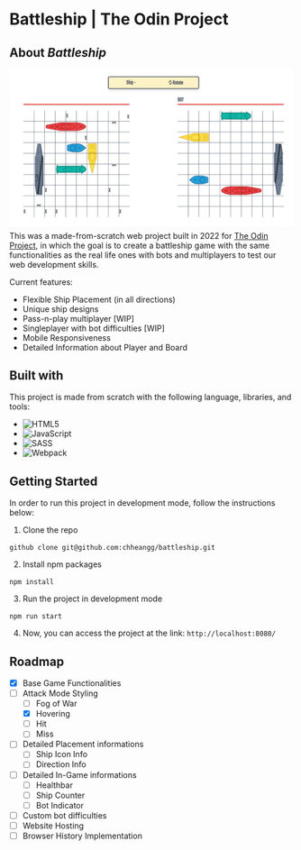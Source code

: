 # Battleship | The Odin Project
## About _Battleship_
![Image of the Battleship Gameboard](./images/project-screenshot.png)
This was a made-from-scratch web project built in 2022 for [The Odin Project](https://www.theodinproject.com/), in which the goal is to create a battleship game with the same functionalities as the real life ones with bots and multiplayers to test our web development skills.

Current features:
* Flexible Ship Placement (in all directions)
* Unique ship designs
* Pass-n-play multiplayer [WIP]
* Singleplayer with bot difficulties [WIP]
* Mobile Responsiveness
* Detailed Information about Player and Board

## Built with
This project is made from scratch with the following language, libraries, and tools:
* ![HTML5](https://img.shields.io/badge/html5-%23E34F26.svg?style=for-the-badge&logo=html5&logoColor=white)
* ![JavaScript](https://img.shields.io/badge/javascript-%23323330.svg?style=for-the-badge&logo=javascript&logoColor=%23F7DF1E)
* ![SASS](https://img.shields.io/badge/SASS-hotpink.svg?style=for-the-badge&logo=SASS&logoColor=white)
* ![Webpack](https://img.shields.io/badge/webpack-%238DD6F9.svg?style=for-the-badge&logo=webpack&logoColor=black)

## Getting Started
In order to run this project in development mode, follow the instructions below:
1. Clone the repo  
```
github clone git@github.com:chheangg/battleship.git 
```
2. Install npm packages
```
npm install
```
3. Run the project in development mode
```
npm run start
```
4. Now, you can access the project at the link: ```http://localhost:8080/```

## Roadmap
- [x] Base Game Functionalities
- [ ] Attack Mode Styling
  - [ ] Fog of War
  - [x] Hovering
  - [ ] Hit
  - [ ] Miss
- [ ] Detailed Placement informations
  - [ ] Ship Icon Info
  - [ ] Direction Info
- [ ] Detailed In-Game informations
  - [ ] Healthbar
  - [ ] Ship Counter
  - [ ] Bot Indicator
- [ ] Custom bot difficulties
- [ ] Website Hosting
- [ ] Browser History Implementation
